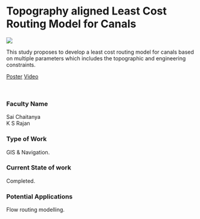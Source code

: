 # Topography aligned Least Cost Routing Model for Canals

![](https://i.imgur.com/3oNS8Mc.png)

This study proposes to develop a least cost routing model for canals based on multiple parameters which includes the topographic and engineering constraints.

[Poster](14.%20Topography%20aligned%20Least%20Cost%20Routing%20Model%20for%20Canals.pdf)
[Video](https://youtu.be/mXMnAh7C9Xg)

<br>


### Faculty Name

Sai Chaitanya<br>
K S Rajan


### Type of Work

GIS & Navigation.


### Current State of work

Completed.


### Potential Applications

Flow routing modelling.
